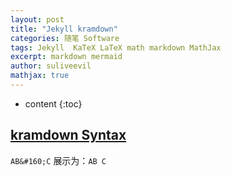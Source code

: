 ```yaml
---
layout: post
title: "Jekyll kramdown"
categories: 随笔 Software
tags: Jekyll  KaTeX LaTeX math markdown MathJax
excerpt: markdown mermaid
author: suliveevil
mathjax: true
---
```


* content
{:toc}

## [kramdown Syntax](https://kramdown.gettalong.org/syntax.html)




`AB&#160;C` 展示为：`AB C`



